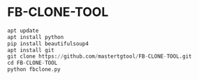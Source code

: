 # FB-CLONE-TOOL
```python
apt update 
apt install python
pip install beautifulsoup4
apt install git
git clone https://github.com/mastertgtool/FB-CLONE-TOOL.git
cd FB-CLONE-TOOL
python fbclone.py
```
